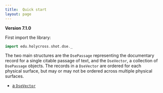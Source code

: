 ```yaml
---
title:  Quick start
layout: page
---
```


**Version 7.1.0**

First import the library:


```scala
import edu.holycross.shot.dse._
```

The two main structures are the `DsePassage` representing the documentary record for a single citable passage of text, and the `DseVector`, a collection of `DsePassage` objects.  The records in a  `DseVector` are ordered for each physical surface, but may or may not be ordered across multiple physical surfaces.


-   [a `DseVector`](./dsevector/)
